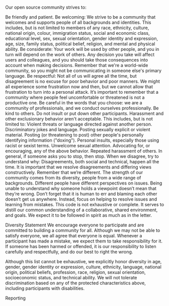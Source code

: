 Our open source community strives to:

Be friendly and patient.
Be welcoming: We strive to be a community that welcomes and supports people of all backgrounds and identities. This
includes, but is not limited to members of any race, ethnicity, culture, national origin, colour, immigration status,
social and economic class, educational level, sex, sexual orientation, gender identity and expression, age, size, family
status, political belief, religion, and mental and physical ability.
Be considerate: Your work will be used by other people, and you in turn will depend on the work of others. Any decision
you take will affect users and colleagues, and you should take those consequences into account when making decisions.
Remember that we're a world-wide community, so you might not be communicating in someone else's primary language.
Be respectful: Not all of us will agree all the time, but disagreement is no excuse for poor behavior and poor manners.
We might all experience some frustration now and then, but we cannot allow that frustration to turn into a personal
attack. It’s important to remember that a community where people feel uncomfortable or threatened is not a productive
one.
Be careful in the words that you choose: we are a community of professionals, and we conduct ourselves professionally.
Be kind to others. Do not insult or put down other participants. Harassment and other exclusionary behavior aren't
acceptable. This includes, but is not limited to:
Violent threats or language directed against another person.
Discriminatory jokes and language.
Posting sexually explicit or violent material.
Posting (or threatening to post) other people's personally identifying information ("doxing").
Personal insults, especially those using racist or sexist terms.
Unwelcome sexual attention.
Advocating for, or encouraging, any of the above behavior.
Repeated harassment of others. In general, if someone asks you to stop, then stop.
When we disagree, try to understand why: Disagreements, both social and technical, happen all the time. It is important
that we resolve disagreements and differing views constructively. Remember that we’re different. The strength of our
community comes from its diversity, people from a wide range of backgrounds. Different people have different
perspectives on issues. Being unable to understand why someone holds a viewpoint doesn’t mean that they’re wrong. Don’t
forget that it is human to err and blaming each other doesn’t get us anywhere. Instead, focus on helping to resolve
issues and learning from mistakes.
This code is not exhaustive or complete. It serves to distill our common understanding of a collaborative, shared
environment, and goals. We expect it to be followed in spirit as much as in the letter.

Diversity Statement
We encourage everyone to participate and are committed to building a community for all. Although we may not be able to
satisfy everyone, we all agree that everyone is equal. Whenever a participant has made a mistake, we expect them to take
responsibility for it. If someone has been harmed or offended, it is our responsibility to listen carefully and
respectfully, and do our best to right the wrong.

Although this list cannot be exhaustive, we explicitly honor diversity in age, gender, gender identity or expression,
culture, ethnicity, language, national origin, political beliefs, profession, race, religion, sexual orientation,
socioeconomic status, and technical ability. We will not tolerate discrimination based on any of the protected
characteristics above, including participants with disabilities.

Reporting